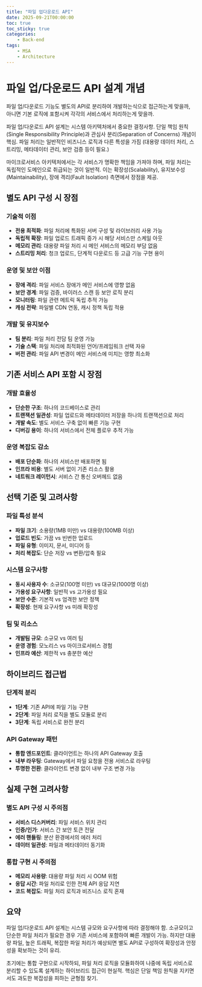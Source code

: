 ```yaml
---
title: "파일 업다운로드 API"
date: 2025-09-21T00:00:00
toc: true
toc_sticky: true
categories:
    - Back-end
tags:
    - MSA
    - Architecture
---
```


# **파일 업/다운로드 API 설계 개념**

파일 업/다운로드 기능도 별도의 API로 분리하여 개발하는식으로 접근하는게 맞을까, 아니면 기본 로직에 포함시켜 각각의 서비스에서 처리하는게 맞을까.

파일 업/다운로드 API 설계는 시스템 아키텍처에서 중요한 결정사항. 단일 책임 원칙(Single Responsibility Principle)과 관심사 분리(Separation of Concerns) 개념이 핵심. 파일 처리는 일반적인 비즈니스 로직과 다른 특성을 가짐 (대용량 데이터 처리, 스트리밍, 메타데이터 관리, 보안 검증 등이 필요.)

마이크로서비스 아키텍처에서는 각 서비스가 명확한 책임을 가져야 하며, 파일 처리는 독립적인 도메인으로 취급되는 것이 일반적. 이는 확장성(Scalability), 유지보수성(Maintainability), 장애 격리(Fault Isolation) 측면에서 장점을 제공.

## **별도 API 구성 시 장점**

### **기술적 이점**

- **전용 최적화**: 파일 처리에 특화된 서버 구성 및 라이브러리 사용 가능
- **독립적 확장**: 파일 업로드 트래픽 증가 시 해당 서비스만 스케일 아웃
- **메모리 관리**: 대용량 파일 처리 시 메인 서비스의 메모리 부담 없음
- **스트리밍 처리**: 청크 업로드, 단계적 다운로드 등 고급 기능 구현 용이

### **운영 및 보안 이점**

- **장애 격리**: 파일 서비스 장애가 메인 서비스에 영향 없음
- **보안 경계**: 파일 검증, 바이러스 스캔 등 보안 로직 분리
- **모니터링**: 파일 관련 메트릭 독립 추적 가능
- **캐싱 전략**: 파일별 CDN 연동, 캐시 정책 독립 적용

### **개발 및 유지보수**

- **팀 분리**: 파일 처리 전담 팀 운영 가능
- **기술 스택**: 파일 처리에 최적화된 언어/프레임워크 선택 자유
- **버전 관리**: 파일 API 변경이 메인 서비스에 미치는 영향 최소화

## **기존 서비스 API 포함 시 장점**

### **개발 효율성**

- **단순한 구조**: 하나의 코드베이스로 관리
- **트랜잭션 일관성**: 파일 업로드와 메타데이터 저장을 하나의 트랜잭션으로 처리
- **개발 속도**: 별도 서비스 구축 없이 빠른 기능 구현
- **디버깅 용이**: 하나의 서비스에서 전체 플로우 추적 가능

### **운영 복잡도 감소**

- **배포 단순화**: 하나의 서비스만 배포하면 됨
- **인프라 비용**: 별도 서버 없이 기존 리소스 활용
- **네트워크 레이턴시**: 서비스 간 통신 오버헤드 없음

## **선택 기준 및 고려사항**

### **파일 특성 분석**

- **파일 크기**: 소용량(1MB 미만) vs 대용량(100MB 이상)
- **업로드 빈도**: 가끔 vs 빈번한 업로드
- **파일 유형**: 이미지, 문서, 미디어 등
- **처리 복잡도**: 단순 저장 vs 변환/압축 필요

### **시스템 요구사항**

- **동시 사용자 수**: 소규모(100명 미만) vs 대규모(1000명 이상)
- **가용성 요구사항**: 일반적 vs 고가용성 필요
- **보안 수준**: 기본적 vs 엄격한 보안 정책
- **확장성**: 현재 요구사항 vs 미래 확장성

### **팀 및 리소스**

- **개발팀 규모**: 소규모 vs 여러 팀
- **운영 경험**: 모노리스 vs 마이크로서비스 경험
- **인프라 예산**: 제한적 vs 충분한 예산

## **하이브리드 접근법**

### **단계적 분리**

- **1단계**: 기존 API에 파일 기능 구현
- **2단계**: 파일 처리 로직을 별도 모듈로 분리
- **3단계**: 독립 서비스로 완전 분리

### **API Gateway 패턴**

- **통합 엔드포인트**: 클라이언트는 하나의 API Gateway 호출
- **내부 라우팅**: Gateway에서 파일 요청을 전용 서비스로 라우팅
- **투명한 전환**: 클라이언트 변경 없이 내부 구조 변경 가능

## **실제 구현 고려사항**

### **별도 API 구성 시 주의점**

- **서비스 디스커버리**: 파일 서비스 위치 관리
- **인증/인가**: 서비스 간 보안 토큰 전달
- **에러 핸들링**: 분산 환경에서의 에러 처리
- **데이터 일관성**: 파일과 메타데이터 동기화

### **통합 구현 시 주의점**

- **메모리 사용량**: 대용량 파일 처리 시 OOM 위험
- **응답 시간**: 파일 처리로 인한 전체 API 응답 지연
- **코드 복잡도**: 파일 처리 로직과 비즈니스 로직 혼재

## **요약**

파일 업/다운로드 API 설계는 시스템 규모와 요구사항에 따라 결정해야 함. 소규모이고 단순한 파일 처리가 필요한 경우 기존 서비스에 포함하여 빠른 개발이 가능. 하지만 대용량 파일, 높은 트래픽, 복잡한 파일 처리가 예상되면 별도 API로 구성하여 확장성과 안정성을 확보하는 것이 유리.

초기에는 통합 구현으로 시작하되, 파일 처리 로직을 모듈화하여 나중에 독립 서비스로 분리할 수 있도록 설계하는 하이브리드 접근이 현실적. 핵심은 단일 책임 원칙을 지키면서도 과도한 복잡성을 피하는 균형점 찾기.